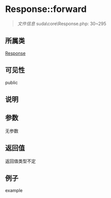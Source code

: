 # Response::forward

> *文件信息* suda\core\Response.php: 30~295
## 所属类 

[Response](../Response.md)

## 可见性

  public  
## 说明



## 参数

无参数

## 返回值
返回值类型不定

## 例子

example